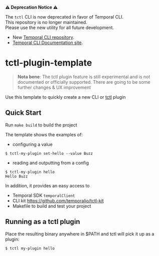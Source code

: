 **:warning: Deprecation Notice :warning:**

The `tctl` CLI is now deprecated in favor of Temporal CLI. <br />
This repository is no longer maintained. <br />
Please use the new utility for all future development. <br />

* New [Temporal CLI repository](https://github.com/temporalio/cli).
* [Temporal CLI Documentation site](https://docs.temporal.io/cli).

# tctl-plugin-template

> **Nota bene**: The tctl plugin feature is still experimental and is not documented or officially supported. There are going to be some further changes & UX improvement

Use this template to quickly create a new CLI or [tctl](https://github.com/temporalio/tctl) plugin

## Quick Start

Run `make build` to build the project

The template shows the examples of:
 
- configuring a value 

``` 
$ tctl-my-plugin set-hello --value Buzz
```

- reading and outputting from a config
```
$ tctl-my-plugin hello
Hello Buzz
```

In addition, it provides an easy access to
 - Temporal SDK `temporalClient`
 - CLI kit https://github.com/temporalio/tctl-kit
 - Makefile to build and test your project

## Running as a tctl plugin

Place the resulting binary anywhere in $PATH and tctl will pick it up as a plugin:

```
$ tctl my-plugin hello
```
